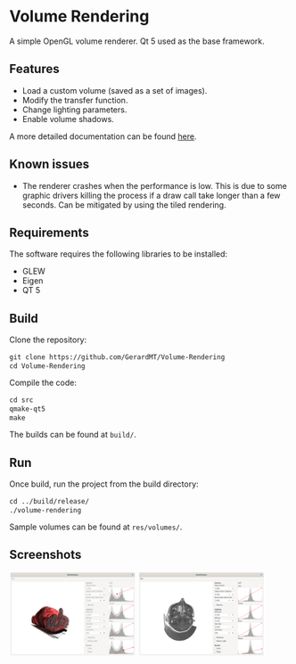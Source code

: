 # Volume Rendering
A simple OpenGL volume renderer. Qt 5 used as the base framework.

## Features
- Load a custom volume (saved as a set of images).
- Modify the transfer function.
- Change lighting parameters.
- Enable volume shadows.

A more detailed documentation can be found [here](https://github.com/GerardMT/Volume-Rendering/tree/master/docs/report/report.pdf).

## Known issues
- The renderer crashes when the performance is low. This is due to some graphic drivers killing the process if a draw call take longer than a few seconds. Can be mitigated by using the tiled rendering.

## Requirements
The software requires the following libraries to be installed:
- GLEW
- Eigen
- QT 5

## Build
Clone the repository:

	git clone https://github.com/GerardMT/Volume-Rendering
	cd Volume-Rendering

Compile the code:

    cd src
    qmake-qt5
    make

The builds can be found at `build/`.

## Run
Once build, run the project from the build directory:

	cd ../build/release/
	./volume-rendering

Sample volumes can be found at `res/volumes/`.

## Screenshots
<img src="docs/screenshots/volume_1.png" alt="Volume 1" width="45%"> <img src="docs/screenshots/volume_2.png" alt="Volume 2" width="45%">